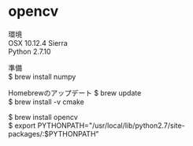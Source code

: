 # opencv

環境  
OSX 10.12.4 Sierra  
Python 2.7.10

準備  
$ brew install numpy

Homebrewのアップデート 
$ brew update  
$ brew install -v cmake  

$ brew install opencv  
$ export PYTHONPATH="/usr/local/lib/python2.7/site-packages/:$PYTHONPATH"
